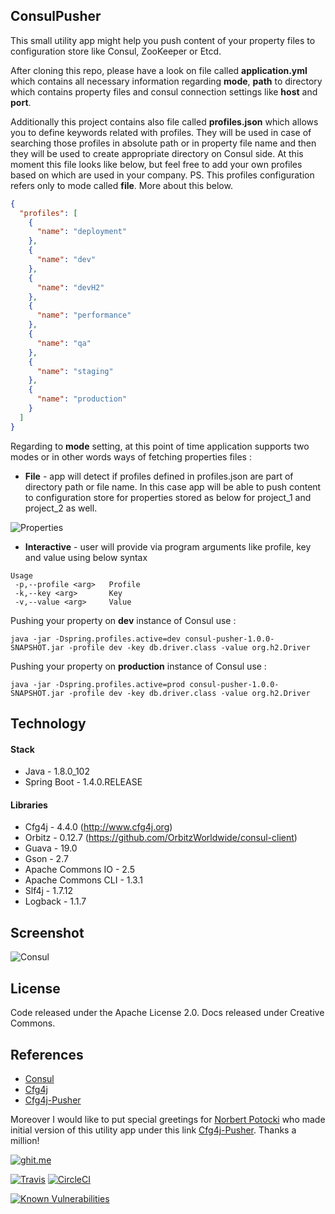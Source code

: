 ## ConsulPusher

This small utility app might help you push content of your property files to configuration store like Consul, ZooKeeper or Etcd.

After cloning this repo, please have a look on file called **application.yml** which contains all necessary information regarding **mode**, **path** to directory which contains property files and consul connection settings like **host** and **port**.

Additionally this project contains also file called **profiles.json** which allows you to define keywords related with profiles. They will be used in case of searching those profiles in absolute path or in property file name and then they will be used to create appropriate directory on Consul side. At this moment this file looks like below, but feel free to add your own profiles based on which are used in your company. PS. This profiles configuration refers only to mode called **file**. More about this below.

```json
{
  "profiles": [
    {
      "name": "deployment"
    },
    {
      "name": "dev"
    },
    {
      "name": "devH2"
    },
    {
      "name": "performance"
    },
    {
      "name": "qa"
    },
    {
      "name": "staging"
    },
    {
      "name": "production"
    }
  ]
}
```

Regarding to **mode** setting, at this point of time application supports two modes or in other words ways of fetching properties files :

* **File** - app will detect if profiles defined in profiles.json are part of directory path or file name. In this case app will be able to push content to configuration store for properties stored as below for project_1 and project_2 as well. 

![Properties](https://cdn.rawgit.com/GarciaPL/GarciaPL.github.io/master/img/consulpusher/Properties.png)

* **Interactive** - user will provide via program arguments like profile, key and value using below syntax 

```console
Usage
 -p,--profile <arg>   Profile
 -k,--key <arg>       Key
 -v,--value <arg>     Value
``` 

Pushing your property on **dev** instance of Consul use :
```console
java -jar -Dspring.profiles.active=dev consul-pusher-1.0.0-SNAPSHOT.jar -profile dev -key db.driver.class -value org.h2.Driver
``` 

Pushing your property on **production** instance of Consul use :
```console
java -jar -Dspring.profiles.active=prod consul-pusher-1.0.0-SNAPSHOT.jar -profile dev -key db.driver.class -value org.h2.Driver
``` 

## Technology

#### Stack

- Java - 1.8.0_102
- Spring Boot - 1.4.0.RELEASE

#### Libraries

- Cfg4j - 4.4.0 (http://www.cfg4j.org)
- Orbitz - 0.12.7 (https://github.com/OrbitzWorldwide/consul-client)
- Guava - 19.0
- Gson - 2.7
- Apache Commons IO - 2.5
- Apache Commons CLI - 1.3.1
- Slf4j - 1.7.12
- Logback - 1.1.7

## Screenshot
![Consul](https://cdn.rawgit.com/GarciaPL/GarciaPL.github.io/master/img/consulpusher/Consul.png)

## License
Code released under the  Apache License 2.0. Docs released under Creative Commons.

## References
- [Consul](https://www.consul.io)
- [Cfg4j](http://www.cfg4j.org)
- [Cfg4j-Pusher](https://github.com/cfg4j/cfg4j-pusher)

Moreover I would like to put special greetings for [Norbert Potocki](https://github.com/norbertpotocki) who made initial version of this utility app under this link [Cfg4j-Pusher](https://github.com/cfg4j/cfg4j-pusher). Thanks a million!

[![ghit.me](https://ghit.me/badge.svg?repo=GarciaPL/ConsulPusher)](https://ghit.me/repo/GarciaPL/ConsulPusher)

[![Travis](https://travis-ci.org/GarciaPL/ConsulPusher.svg?branch=master)](https://travis-ci.org/GarciaPL/ConsulPusher)
[![CircleCI](https://circleci.com/gh/GarciaPL/ConsulPusher/tree/master.svg?style=shield)](https://circleci.com/gh/GarciaPL/ConsulPusher/tree/master)

[![Known Vulnerabilities](https://snyk.io/test/github/garciapl/consulpusher/badge.svg)](https://snyk.io/test/github/garciapl/consulpusher)